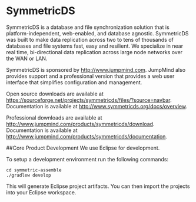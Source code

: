 # SymmetricDS
SymmetricDS is a database and file synchronization solution that is platform-independent, web-enabled, and database agnostic.  SymmetricDS was built to make data replication across two to tens of thousands of databases and file systems fast, easy and resilient.  We specialize in near real time, bi-directional data replication across large node networks over the WAN or LAN.

SymmetricDS is sponsored by http://www.jumpmind.com.  JumpMind also provides support and a professional version that provides a web user interface that simplifies configuration and management.

Open source downloads are available at https://sourceforge.net/projects/symmetricds/files/?source=navbar. Documentation is available at http://www.symmetricds.org/docs/overview.

Professional downloads are available at http://www.jumpmind.com/products/symmetricds/download.  Documentation is available at http://www.jumpmind.com/products/symmetricds/documentation.

##Core Product Development
We use Eclipse for development.

To setup a development environment run the following commands:
```
cd symmetric-assemble
./gradlew develop
```

This will generate Eclipse project artifacts.  You can then import the projects into your Eclipse workspace.
